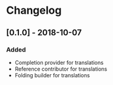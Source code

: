 Changelog
=========

## [0.1.0] - 2018-10-07
### Added
- Completion provider for translations
- Reference contributor for translations
- Folding builder for translations
